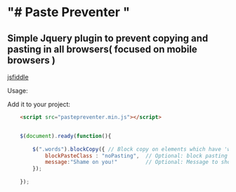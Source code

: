 "# Paste Preventer " 
=====================


Simple Jquery plugin to prevent copying and pasting in all browsers( focused on mobile browsers )
----------------------------------------------------------------------------------------------------

[jsfiddle]( http://jsfiddle.net/pv6r0x1a/2/ )





Usage:

Add it to your project:

```html
    <script src="pastepreventer.min.js"></script>
```


```javascript

    $(document).ready(function(){
    
        $(".words").blockCopy({ // Block copy on elements which have 'words' class
            blockPasteClass : "noPasting",  // Optional: block pasting on inputs (or textareas) which have 'noPasting' class
            message:"Shame on you!"         // Optional: Message to show if user tried to paste
        });
        
    });

```
